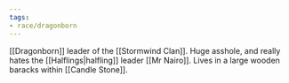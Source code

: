 ```yaml
---
tags:
- race/dragonborn
---
```

[[Dragonborn]] leader of the [[Stormwind Clan]]. Huge asshole, and really hates the [[Halflings|halfling]] leader [[Mr Nairo]]. Lives in a large wooden baracks within [[Candle Stone]].